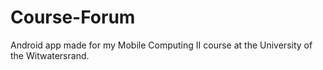 # Course-Forum

Android app made for my Mobile Computing II course at the University of the Witwatersrand.
